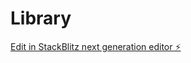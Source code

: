 # Library

[Edit in StackBlitz next generation editor ⚡️](https://stackblitz.com/~/github.com/johnike873/Library)